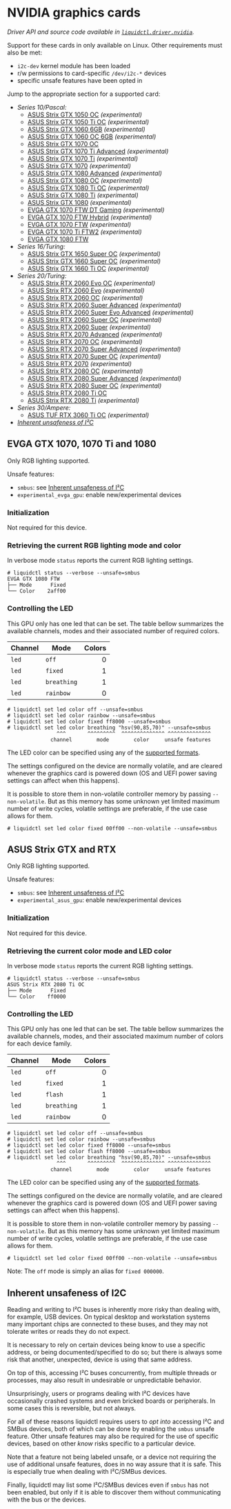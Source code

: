 # NVIDIA graphics cards
_Driver API and source code available in [`liquidctl.driver.nvidia`](../liquidctl/driver/nvidia.py)._

Support for these cards in only available on Linux.  Other requirements must
also be met:

- `i2c-dev` kernel module has been loaded
- r/w permissions to card-specific `/dev/i2c-*` devices
- specific unsafe features have been opted in

Jump to the appropriate section for a supported card:

* _Series 10/Pascal:_
    - [ASUS Strix GTX 1050 OC][asus-gtx-rtx] _(experimental)_
    - [ASUS Strix GTX 1050 Ti OC][asus-gtx-rtx] _(experimental)_
    - [ASUS Strix GTX 1060 6GB][asus-gtx-rtx] _(experimental)_
    - [ASUS Strix GTX 1060 OC 6GB][asus-gtx-rtx] _(experimental)_
    - [ASUS Strix GTX 1070 OC][asus-gtx-rtx]
    - [ASUS Strix GTX 1070 Ti Advanced][asus-gtx-rtx] _(experimental)_
    - [ASUS Strix GTX 1070 Ti][asus-gtx-rtx] _(experimental)_
    - [ASUS Strix GTX 1070][asus-gtx-rtx] _(experimental)_
    - [ASUS Strix GTX 1080 Advanced][asus-gtx-rtx] _(experimental)_
    - [ASUS Strix GTX 1080 OC][asus-gtx-rtx] _(experimental)_
    - [ASUS Strix GTX 1080 Ti OC][asus-gtx-rtx] _(experimental)_
    - [ASUS Strix GTX 1080 Ti][asus-gtx-rtx] _(experimental)_
    - [ASUS Strix GTX 1080][asus-gtx-rtx] _(experimental)_
    - [EVGA GTX 1070 FTW DT Gaming][evga-gp104] _(experimental)_
    - [EVGA GTX 1070 FTW Hybrid][evga-gp104] _(experimental)_
    - [EVGA GTX 1070 FTW][evga-gp104] _(experimental)_
    - [EVGA GTX 1070 Ti FTW2][evga-gp104] _(experimental)_
    - [EVGA GTX 1080 FTW][evga-gp104]
* _Series 16/Turing:_
    - [ASUS Strix GTX 1650 Super OC][asus-gtx-rtx] _(experimental)_
    - [ASUS Strix GTX 1660 Super OC][asus-gtx-rtx] _(experimental)_
    - [ASUS Strix GTX 1660 Ti OC][asus-gtx-rtx] _(experimental)_
* _Series 20/Turing:_
    - [ASUS Strix RTX 2060 Evo OC][asus-gtx-rtx] _(experimental)_
    - [ASUS Strix RTX 2060 Evo][asus-gtx-rtx] _(experimental)_
    - [ASUS Strix RTX 2060 OC][asus-gtx-rtx] _(experimental)_
    - [ASUS Strix RTX 2060 Super Advanced][asus-gtx-rtx] _(experimental)_
    - [ASUS Strix RTX 2060 Super Evo Advanced][asus-gtx-rtx] _(experimental)_
    - [ASUS Strix RTX 2060 Super OC][asus-gtx-rtx] _(experimental)_
    - [ASUS Strix RTX 2060 Super][asus-gtx-rtx] _(experimental)_
    - [ASUS Strix RTX 2070 Advanced][asus-gtx-rtx] _(experimental)_
    - [ASUS Strix RTX 2070 OC][asus-gtx-rtx] _(experimental)_
    - [ASUS Strix RTX 2070 Super Advanced][asus-gtx-rtx] _(experimental)_
    - [ASUS Strix RTX 2070 Super OC][asus-gtx-rtx] _(experimental)_
    - [ASUS Strix RTX 2070][asus-gtx-rtx] _(experimental)_
    - [ASUS Strix RTX 2080 OC][asus-gtx-rtx] _(experimental)_
    - [ASUS Strix RTX 2080 Super Advanced][asus-gtx-rtx] _(experimental)_
    - [ASUS Strix RTX 2080 Super OC][asus-gtx-rtx] _(experimental)_
    - [ASUS Strix RTX 2080 Ti OC][asus-gtx-rtx]
    - [ASUS Strix RTX 2080 Ti][asus-gtx-rtx] _(experimental)_
* _Series 30/Ampere:_
    - [ASUS TUF RTX 3060 Ti OC][asus-gtx-rtx] _(experimental)_
* _[Inherent unsafeness of I²C]_


## EVGA GTX 1070, 1070 Ti and 1080
[evga-gp104]: #evga-gtx-1070-1070-ti-and-1080

Only RGB lighting supported.

Unsafe features:

- `smbus`: see [Inherent unsafeness of I²C]
- `experimental_evga_gpu`: enable new/experimental devices

### Initialization

Not required for this device.

### Retrieving the current RGB lighting mode and color

In verbose mode `status` reports the current RGB lighting settings.

```
# liquidctl status --verbose --unsafe=smbus
EVGA GTX 1080 FTW
├── Mode      Fixed  
└── Color    2aff00  
```

### Controlling the LED

This GPU only has one led that can be set.  The table bellow summarizes the
available channels, modes and their associated number of required colors.

| Channel    | Mode        | Colors |
| ---------- | ----------- | -----: |
| `led`      | `off`       |      0 |
| `led`      | `fixed`     |      1 |
| `led`      | `breathing` |      1 |
| `led`      | `rainbow`   |      0 |

```
# liquidctl set led color off --unsafe=smbus
# liquidctl set led color rainbow --unsafe=smbus
# liquidctl set led color fixed ff8000 --unsafe=smbus
# liquidctl set led color breathing "hsv(90,85,70)" --unsafe=smbus
                ^^^       ^^^^^^^^^  ^^^^^^^^^^^^^^ ^^^^^^^^^^^^^^
              channel        mode        color     unsafe features
```

The LED color can be specified using any of the
[supported formats](../README.md#supported-color-specification-formats).

The settings configured on the device are normally volatile, and are cleared
whenever the graphics card is powered down (OS and UEFI power saving settings
can affect when this happens).

It is possible to store them in non-volatile controller memory by
passing `--non-volatile`.  But as this memory has some unknown yet
limited maximum number of write cycles, volatile settings are
preferable, if the use case allows for them.

```
# liquidctl set led color fixed 00ff00 --non-volatile --unsafe=smbus
```

## ASUS Strix GTX and RTX
[asus-gtx-rtx]: #asus-strix-gtx-and-rtx

Only RGB lighting supported.

Unsafe features:

- `smbus`: see [Inherent unsafeness of I²C]
- `experimental_asus_gpu`: enable new/experimental devices

### Initialization

Not required for this device.

### Retrieving the current color mode and LED color

In verbose mode `status` reports the current RGB lighting settings.

```
# liquidctl status --verbose --unsafe=smbus
ASUS Strix RTX 2080 Ti OC
├── Mode      Fixed  
└── Color    ff0000  
```

### Controlling the LED

This GPU only has one led that can be set.  The table bellow summarizes the
available channels, modes, and their associated maximum number of colors for
each device family.

| Channel    | Mode          | Colors |
| ---------- | ------------- | -----: |
| `led`      | `off`         |      0 |
| `led`      | `fixed`       |      1 |
| `led`      | `flash`       |      1 |
| `led`      | `breathing`   |      1 |
| `led`      | `rainbow`     |      0 |

```
# liquidctl set led color off --unsafe=smbus
# liquidctl set led color rainbow --unsafe=smbus
# liquidctl set led color fixed ff8000 --unsafe=smbus
# liquidctl set led color flash ff8000 --unsafe=smbus
# liquidctl set led color breathing "hsv(90,85,70)" --unsafe=smbus
                ^^^       ^^^^^^^^^  ^^^^^^^^^^^^^^ ^^^^^^^^^^^^^^
              channel        mode        color     unsafe features
```

The LED color can be specified using any of the
[supported formats](../README.md#supported-color-specification-formats).

The settings configured on the device are normally volatile, and are cleared
whenever the graphics card is powered down (OS and UEFI power saving settings
can affect when this happens).

It is possible to store them in non-volatile controller memory by passing
`--non-volatile`.  But as this memory has some unknown yet limited maximum
number of write cycles, volatile settings are preferable, if the use case
allows for them.

```
# liquidctl set led color fixed 00ff00 --non-volatile --unsafe=smbus
```

Note: The `off` mode is simply an alias for `fixed 000000`.


## Inherent unsafeness of I2C
[Inherent unsafeness of I²C]: #inherent-unsafeness-of-i2c

Reading and writing to I²C buses is inherently more risky than dealing with,
for example, USB devices.  On typical desktop and workstation systems many
important chips are connected to these buses, and they may not tolerate writes
or reads they do not expect.

It is necessary to rely on certain devices being know to use a specific
address, or being documented/specified to do so; but there is always some risk
that another, unexpected, device is using that same address.

On top of this, accessing I²C buses concurrently, from multiple threads or
processes, may also result in undesirable or unpredictable behavior.

Unsurprisingly, users or programs dealing with I²C devices have occasionally
crashed systems and even bricked boards or peripherals.  In some cases this is
reversible, but not always.

For all of these reasons liquidctl requires users to *opt into* accessing I²C
and SMBus devices, both of which can be done by enabling the `smbus` unsafe
feature.  Other unsafe features may also be required for the use of specific
devices, based on other *know* risks specific to a particular device.

Note that a feature not being labeled unsafe, or a device not requiring the use
of additional unsafe features, does in no way assure that it is safe.  This is
especially true when dealing with I²C/SMBus devices.

Finally, liquidctl may list some I²C/SMBus devices even if `smbus` has not been
enabled, but only if it is able to discover them without communicating with the
bus or the devices.
